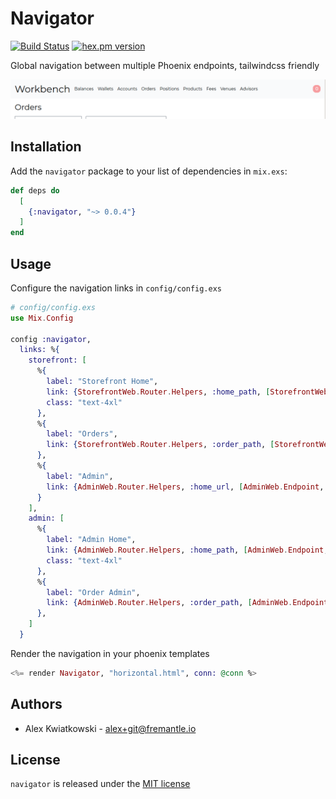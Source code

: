 # Navigator

[![Build Status](https://github.com/fremantle-industries/navigator/workflows/test/badge.svg?branch=main)](https://github.com/fremantle-industries/navigator/actions?query=workflow%3Atest)
[![hex.pm version](https://img.shields.io/hexpm/v/navigator.svg?style=flat)](https://hex.pm/packages/navigator)

Global navigation between multiple Phoenix endpoints, tailwindcss friendly

![navigation](./docs/navigation.png)

## Installation

Add the `navigator` package to your list of dependencies in `mix.exs`:

```elixir
def deps do
  [
    {:navigator, "~> 0.0.4"}
  ]
end
```

## Usage

Configure the navigation links in `config/config.exs`

```elixir
# config/config.exs
use Mix.Config

config :navigator,
  links: %{
    storefront: [
      %{
        label: "Storefront Home",
        link: {StorefrontWeb.Router.Helpers, :home_path, [StorefrontWeb.Endpoint, :index]},
        class: "text-4xl"
      },
      %{
        label: "Orders",
        link: {StorefrontWeb.Router.Helpers, :order_path, [StorefrontWeb.Endpoint, :index]}
      },
      %{
        label: "Admin",
        link: {AdminWeb.Router.Helpers, :home_url, [AdminWeb.Endpoint, :index]}
      }
    ],
    admin: [
      %{
        label: "Admin Home",
        link: {AdminWeb.Router.Helpers, :home_path, [AdminWeb.Endpoint, :index]},
        class: "text-4xl"
      },
      %{
        label: "Order Admin",
        link: {AdminWeb.Router.Helpers, :order_path, [AdminWeb.Endpoint, :index]}
      },
    ]
  }
```

Render the navigation in your phoenix templates

```elixir
<%= render Navigator, "horizontal.html", conn: @conn %>
```

## Authors

- Alex Kwiatkowski - alex+git@fremantle.io

## License

`navigator` is released under the [MIT license](./LICENSE)
